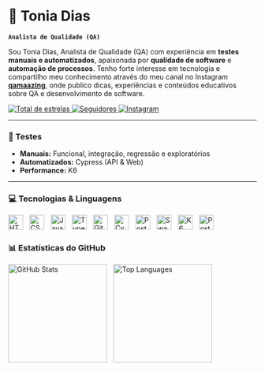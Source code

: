 # 👾 Tonia Dias

**`Analista de Qualidade (QA)`**

Sou Tonia Dias, Analista de Qualidade (QA) com experiência em **testes manuais e automatizados**, apaixonada por **qualidade de software** e **automação de processos**. Tenho forte interesse em tecnologia e compartilho meu conhecimento através do meu canal no Instagram **[qamaazing](https://www.instagram.com/qamaazing/)**, onde publico dicas, experiências e conteúdos educativos sobre QA e desenvolvimento de software.

<p align="left">
    <a href="https://github.com/toniadias?tab=repositories&sort=stargazers">
        <img 
            alt="Total de estrelas" 
            title="Total de estrelas GitHub" 
            src="https://custom-icon-badges.demolab.com/github/stars/toniadias?color=55960c&style=for-the-badge&labelColor=488207&logo=star&label=Estrelas"
        />
    </a>
    <a href="https://github.com/toniadias?tab=followers">
        <img 
            alt="Seguidores" 
            title="Me siga no GitHub" 
            src="https://custom-icon-badges.demolab.com/github/followers/toniadias?color=236ad3&labelColor=1155ba&style=for-the-badge&logo=github&label=Seguidores&logoColor=white"
        />
    </a>
    <a href="https://www.instagram.com/qamaazing/">
        <img 
            alt="Instagram" 
            title="Me siga no Instagram" 
            src="https://img.shields.io/badge/Instagram-%23E4405F?style=for-the-badge&logo=instagram&logoColor=white"
        />
    </a> 
</p>

---

### 🧪 Testes
- **Manuais:** Funcional, integração, regressão e exploratórios  
- **Automatizados:** Cypress (API & Web)
- **Performance:** K6  

---

### 💻 Tecnologias & Linguagens

<img align="left" alt="HTML" title="HTML" width="30px" style="padding-right:10px;" src="https://cdn.jsdelivr.net/gh/devicons/devicon@latest/icons/html5/html5-original.svg" />
<img align="left" alt="CSS" title="CSS" width="30px" style="padding-right:10px;" src="https://cdn.jsdelivr.net/gh/devicons/devicon@latest/icons/css3/css3-original.svg" />
<img align="left" alt="JavaScript" title="JavaScript" width="30px" style="padding-right:10px;" src="https://cdn.jsdelivr.net/gh/devicons/devicon@latest/icons/javascript/javascript-original.svg" />
<img align="left" alt="TypeScript" title="TypeScript" width="30px" style="padding-right:10px;" src="https://cdn.jsdelivr.net/gh/devicons/devicon@latest/icons/typescript/typescript-original.svg" />
<img align="left" alt="Git" title="Git" width="30px" style="padding-right:10px;" src="https://cdn.jsdelivr.net/gh/devicons/devicon@latest/icons/git/git-original.svg" />
<img align="left" alt="Cypress" title="Cypress" width="30px" style="padding-right:10px;" src="https://cdn.jsdelivr.net/gh/devicons/devicon@latest/icons/cypressio/cypressio-original.svg" />
<img align="left" alt="Postman" title="Postman" width="30px" style="padding-right:10px;" src="https://cdn.jsdelivr.net/gh/devicons/devicon@latest/icons/postman/postman-original.svg" />
<img align="left" alt="Swagger" title="Swagger" width="30px" style="padding-right:10px;" src="https://cdn.jsdelivr.net/gh/devicons/devicon@latest/icons/swagger/swagger-original.svg" />
<img align="left" alt="K6" title="K6" width="30px" style="padding-right:10px;" src="https://cdn.jsdelivr.net/gh/devicons/devicon@latest/icons/k6/k6-original.svg" />
<img align="left" alt="PostgreSQL" title="PostgreSQL" width="30px" style="padding-right:10px;" src="https://cdn.jsdelivr.net/gh/devicons/devicon@latest/icons/postgresql/postgresql-original.svg" />

<br/><br/>

### 📊 Estatísticas do GitHub

<p>
  <img align="left" alt="GitHub Stats" height="200" style="padding-right:10px;" src="https://github-readme-stats.vercel.app/api?username=toniadias&show_icons=true&theme=tokyonight&include_all_commits=true&locale=pt-br" />
  
  <img align="left" alt="Top Languages" height="200" src="https://github-readme-stats.vercel.app/api/top-langs/?username=toniadias&theme=tokyonight&layout=compact&custom_title=Tecnologias&langs_count=3" />
</p>

<br/><br/>
